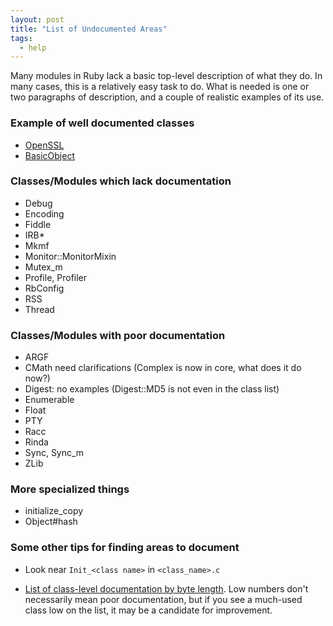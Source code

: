 ```yaml
---
layout: post
title: "List of Undocumented Areas"
tags: 
  - help
---
```


Many modules in Ruby lack a basic top-level description of what they do. In many cases, this is a relatively easy task to do. What is needed is one or two paragraphs of description, and a couple of realistic examples of its use.

### Example of well documented classes

  - [OpenSSL](https://github.com/rmu/ruby/blob/trunk/ext/openssl/ossl.c#L418-790)
  - [BasicObject](https://github.com/rmu/ruby/blob/trunk/object.c#L2618-2669)

### Classes/Modules which lack documentation

  -  Debug
  -  Encoding
  -  Fiddle
  -  IRB*
  -  Mkmf
  -  Monitor::MonitorMixin
  -  Mutex_m
  -  Profile, Profiler
  -  RbConfig
  -  RSS
  -  Thread

### Classes/Modules with poor documentation

  - ARGF
  - CMath need clarifications (Complex is now in core, what does it do now?)
  - Digest: no examples (Digest::MD5 is not even in the class list)
  - Enumerable
  - Float
  - PTY
  - Racc
  - Rinda
  - Sync, Sync_m
  - ZLib

### More specialized things

  - initialize_copy
  - Object#hash


### Some other tips for finding areas to document

  - Look near `Init_<class name>` in `<class_name>.c`

  - [List of class-level documentation by byte length](https://gist.github.com/1254953). Low numbers don't necessarily mean poor documentation, but if you see a much-used class low on the list, it may be a candidate for improvement. 

